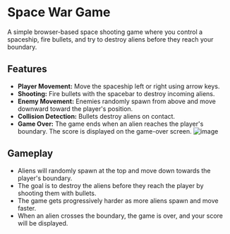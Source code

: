 # Space War Game

A simple browser-based space shooting game where you control a spaceship, fire bullets, and try to destroy aliens before they reach your boundary.

## Features
- **Player Movement:** Move the spaceship left or right using arrow keys.
- **Shooting:** Fire bullets with the spacebar to destroy incoming aliens.
- **Enemy Movement:** Enemies randomly spawn from above and move downward toward the player's position.
- **Collision Detection:** Bullets destroy aliens on contact.
- **Game Over:** The game ends when an alien reaches the player's boundary. The score is displayed on the game-over screen.
![image](https://github.com/user-attachments/assets/d29ac83a-9d96-4866-96b8-cc5518ed6fe0)

## Gameplay
- Aliens will randomly spawn at the top and move down towards the player's boundary.
- The goal is to destroy the aliens before they reach the player by shooting them with bullets.
- The game gets progressively harder as more aliens spawn and move faster.
- When an alien crosses the boundary, the game is over, and your score will be displayed.

